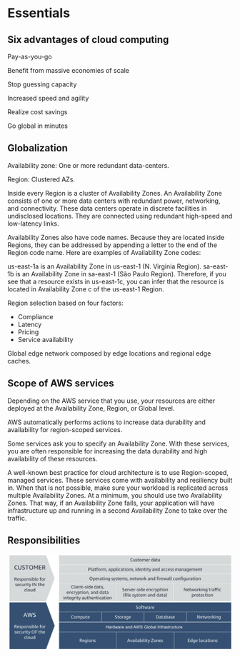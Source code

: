 # Essentials

## Six advantages of cloud computing

Pay-as-you-go

Benefit from massive economies of scale

Stop guessing capacity

Increased speed and agility

Realize cost savings

Go global in minutes

## Globalization

Availability zone: One or more redundant data-centers.

Region: Clustered AZs.

Inside every Region is a cluster of Availability Zones. An Availability Zone consists of one or more data centers with redundant power, networking, and connectivity. These data centers operate in discrete facilities in undisclosed locations. They are connected using redundant high-speed and low-latency links.

Availability Zones also have code names. Because they are located inside Regions, they can be addressed by appending a letter to the end of the Region code name. Here are examples of Availability Zone codes:

us-east-1a is an Availability Zone in us-east-1 (N. Virginia Region).
sa-east-1b is an Availability Zone in sa-east-1 (São Paulo Region).
Therefore, if you see that a resource exists in us-east-1c, you can infer that the resource is located in Availability Zone c of the us-east-1 Region.

Region selection based on four factors:

- Compliance
- Latency
- Pricing
- Service availability

Global edge network composed by edge locations and regional edge caches.

## Scope of AWS services

Depending on the AWS service that you use, your resources are either deployed at the Availability Zone, Region, or Global level.

AWS automatically performs actions to increase data durability and availability for region-scoped services.

Some services ask you to specify an Availability Zone. With these services, you are often responsible for increasing the data durability and high availability of these resources.

A well-known best practice for cloud architecture is to use Region-scoped, managed services. These services come with availability and resiliency built in. When that is not possible, make sure your workload is replicated across multiple Availability Zones. At a minimum, you should use two Availability Zones. That way, if an Availability Zone fails, your application will have infrastructure up and running in a second Availability Zone to take over the traffic.

## Responsibilities

![Responsibilities](resources/aws_responsibilities.png)
